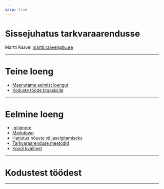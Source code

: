 ```yaml
---
marp: true
---
```

# Sissejuhatus tarkvaraarendusse

Martti Raavel
martti.raavel@tlu.ee

---
# Teine loeng

- [Meenutame eelmist loengut](../loeng_02/about.md)
- [Koduste tööde tagasiside](../../docs/kodusedtood/kodune_02_tagasiside.md)



---
# Eelmine loeng

- [.gitignore](../../.gitignore)
- [Markdown](../../concepts/markdown/about.md)
- [Harjutus nõuete väljaselgitamiseks](files/harjutus.md)
- [Tarkvaraarenduse meetodid](../../concepts/meetodid/about.md)
- [Koodi kvaliteet](../../concepts/koodikvaliteet/about.md)

---
# Kodustest töödest

---
